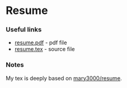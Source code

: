 # Resume

### Useful links
 - [resume.pdf](https://github.com/mary3000/resume/blob/master/resume.pdf) - pdf file
 - [resume.tex](https://github.com/mary3000/resume/blob/master/resume.tex) - source file
 
### Notes

My tex is deeply based on [mary3000/resume](https://github.com/mary3000/resume).
